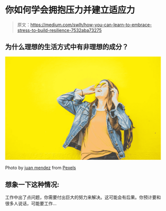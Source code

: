 # 你如何学会拥抱压力并建立适应力

> 原文：<https://medium.com/swlh/how-you-can-learn-to-embrace-stress-to-build-resilience-7532aba73275>

## 为什么理想的生活方式中有非理想的成分？

![](img/d94fe008773ae61a79e678fd77e94f22.png)

Photo by [juan mendez](https://www.pexels.com/@juan-mendez-402571?utm_content=attributionCopyText&utm_medium=referral&utm_source=pexels) from [Pexels](https://www.pexels.com/photo/smiling-woman-looking-upright-standing-against-yellow-wall-1536619/?utm_content=attributionCopyText&utm_medium=referral&utm_source=pexels)

## 想象一下这种情况:

工作中出了点问题，你需要付出巨大的努力来解决。这可能会有后果。你预计要和很多人说话，可能要工作…
